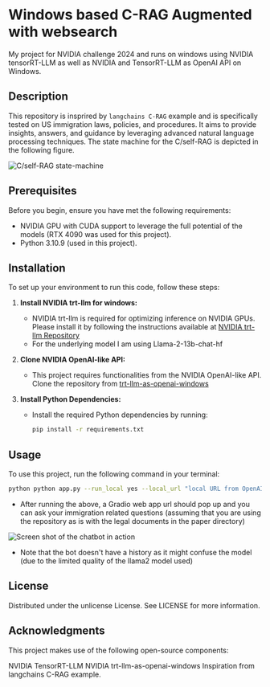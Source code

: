 # Windows based C-RAG Augmented with websearch

My project for NVIDIA challenge 2024 and runs on windows using NVIDIA tensorRT-LLM as well as NVIDIA and TensorRT-LLM as OpenAI API on Windows. 

## Description

This repository is insprired by `langchains C-RAG` example and is specifically tested on US immigration laws, policies, and procedures. It aims to provide insights, answers, and guidance by leveraging advanced natural language processing techniques.
The state machine for the C/self-RAG is depicted in the following figure.

![C/self-RAG state-machine](https://github.com/sarashs/NVIDIA_contest_2024/state_machine.png "C/self-RAG state-machine")

## Prerequisites

Before you begin, ensure you have met the following requirements:

- NVIDIA GPU with CUDA support to leverage the full potential of the models (RTX 4090 was used for this project).
- Python 3.10.9 (used in this project).

## Installation

To set up your environment to run this code, follow these steps:

1. **Install NVIDIA trt-llm for windows:**
   - NVIDIA trt-llm is required for optimizing inference on NVIDIA GPUs. Please install it by following the instructions available at [NVIDIA trt-llm Repository](https://github.com/NVIDIA/TensorRT-LLM/tree/main/windows)
   - For the underlying model I am using Llama-2-13b-chat-hf

2. **Clone NVIDIA OpenAI-like API:**
   - This project requires functionalities from the NVIDIA OpenAI-like API. Clone the repository from [trt-llm-as-openai-windows](https://github.com/NVIDIA/trt-llm-as-openai-windows)

3. **Install Python Dependencies:**
   - Install the required Python dependencies by running:
     ```bash
     pip install -r requirements.txt
     ```

## Usage

To use this project, run the following command in your terminal:

```bash
python python app.py --run_local yes --local_url "local URL from OpenAI-like API" --run_websearch no --maximum_query_attempt 3
```
- After running the above, a Gradio web app url should pop up and you can ask your immigration related questions (assuming that you are using the repository as is with the legal documents in the paper directory)

![Screen shot of the chatbot in action](https://github.com/sarashs/NVIDIA_contest_2024/chat_bot_screenshot.png "Screen shot of the chatbot in action")

- Note that the bot doesn't have a history as it might confuse the model (due to the limited quality of the llama2 model used)

## License
Distributed under the unlicense License. See LICENSE for more information.

## Acknowledgments
This project makes use of the following open-source components:

NVIDIA TensorRT-LLM
NVIDIA trt-llm-as-openai-windows
Inspiration from langchains C-RAG example.
